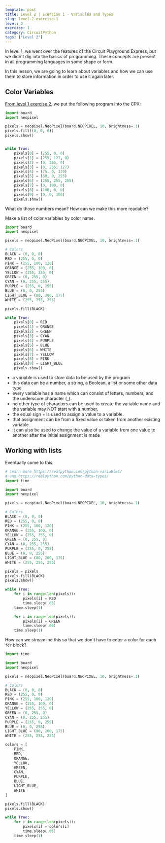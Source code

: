 ```yaml
---
template: post
title: Level 2 | Exercise 1 - Variables and Types
slug: level-2-exercise-1
level: 2
exercise: 1
category: CircuitPython
tags: ["Level 2"]
---
```


In level 1, we went over the features of the Circuit Playground Express, but we didn't dig into the basics of programming. These concepts are present in all programming languages in some shape or form.

In this lesson, we are going to learn about variables and how we can use them to store information in order to use it again later.

## Color Variables
[From level 1 exercise 2](https://github.com/mimiflynn/cpx-training/blob/master/Level%201%20-%20Intro%20to%20CPX/2-lights/main.py), we put the following program into the CPX:

```python
import board
import neopixel

pixels = neopixel.NeoPixel(board.NEOPIXEL, 10, brightness=.1)
pixels.fill((0, 0, 0))
pixels.show()


while True:
    pixels[0] = (255, 0, 0)
    pixels[1] = (255, 127, 0)
    pixels[2] = (0, 255, 0)
    pixels[3] = (0, 255, 127)
    pixels[4] = (75, 0, 130)
    pixels[5] = (60, 0, 255)
    pixels[6] = (255, 255, 255)
    pixels[7] = (0, 100, 0)
    pixels[8] = (100, 0, 0)
    pixels[9] = (0, 0, 100)
    pixels.show()
```

What do those numbers mean? How can we make this more readable?

Make a list of color variables by color name.

```python
import board
import neopixel

pixels = neopixel.NeoPixel(board.NEOPIXEL, 10, brightness=.1)

# Colors
BLACK = (0, 0, 0)
RED = (255, 0, 0)
PINK = (255, 100, 120)
ORANGE = (255, 100, 0)
YELLOW = (255, 255, 0)
GREEN = (0, 255, 0)
CYAN = (0, 255, 255)
PURPLE = (255, 0, 255)
BLUE = (0, 0, 255)
LIGHT_BLUE = (80, 200, 175)
WHITE = (255, 255, 255)

pixels.fill(BLACK)

while True:
    pixels[0] = RED
    pixels[1] = ORANGE
    pixels[2] = GREEN
    pixels[3] = CYAN
    pixels[4] = PURPLE
    pixels[5] = BLUE
    pixels[6] = WHITE
    pixels[7] = YELLOW
    pixels[8] = PINK
    pixels[9] = LIGHT_BLUE
    pixels.show()
```

 * a variable is used to store data to be used by the program
 * this data can be a number, a string, a Boolean, a list or some other data type
 * every variable has a name which can consist of letters, numbers, and the underscore character (_). 
 * no other type of characters can be used to create the variable name and the variable may NOT start with a number. 
 * the equal sign = is used to assign a value to a variable. 
 * that assignment can be from a fixed value or taken from another existing variable
 * it can also be used to change the value of a variable from one value to another after the initial assignment is made

## Working with lists

Eventually come to this:

```python
# Learn more https://realpython.com/python-variables/
# and https://realpython.com/python-data-types/
import time

import board
import neopixel

pixels = neopixel.NeoPixel(board.NEOPIXEL, 10, brightness=.1)

# Colors
BLACK = (0, 0, 0)
RED = (255, 0, 0)
PINK = (255, 100, 120)
ORANGE = (255, 100, 0)
YELLOW = (255, 255, 0)
GREEN = (0, 255, 0)
CYAN = (0, 255, 255)
PURPLE = (255, 0, 255)
BLUE = (0, 0, 255)
LIGHT_BLUE = (80, 200, 175)
WHITE = (255, 255, 255)

pixels = pixels
pixels.fill(BLACK)
pixels.show()

while True:
    for i in range(len(pixels)):
        pixels[i] = RED
        time.sleep(.05)
    time.sleep(1)

    for i in range(len(pixels)):
        pixels[i] = GREEN
        time.sleep(.05)
    time.sleep(1)
```

How can we streamline this so that we don't have to enter a color for each `for` block?

```python
import time

import board
import neopixel

pixels = neopixel.NeoPixel(board.NEOPIXEL, 10, brightness=.1)

# Colors
BLACK = (0, 0, 0)
RED = (255, 0, 0)
PINK = (255, 100, 120)
ORANGE = (255, 100, 0)
YELLOW = (255, 255, 0)
GREEN = (0, 255, 0)
CYAN = (0, 255, 255)
PURPLE = (255, 0, 255)
BLUE = (0, 0, 255)
LIGHT_BLUE = (80, 200, 175)
WHITE = (255, 255, 255)

colors = [
    PINK,
    RED,
    ORANGE,
    YELLOW, 
    GREEN, 
    CYAN, 
    PURPLE, 
    BLUE, 
    LIGHT_BLUE, 
    WHITE
]

pixels.fill(BLACK)
pixels.show()

while True:
    for i in range(len(pixels)):
        pixels[i] = colors[i]
        time.sleep(.05)
    time.sleep(1)

```
